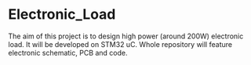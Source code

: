# Electronic_Load

The aim of this project is to design high power (around 200W) electronic load. It will be developed on STM32 uC. Whole repository will feature electronic schematic, PCB and code.